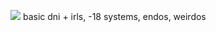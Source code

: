 ![](https://i.pinimg.com/564x/6b/af/33/6baf33f2c471028213a93c9cefddd502.jpg)
basic dni + irls, -18 systems, endos, weirdos
